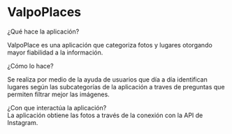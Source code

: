 # ValpoPlaces

¿Qué hace la aplicación? 

ValpoPlace es una aplicación que categoriza fotos y lugares otorgando mayor fiabilidad a la información.

¿Cómo lo hace? 

Se realiza por medio de la ayuda de usuarios que día a día identifican lugares según las subcategorías de la aplicación a traves de preguntas que permiten filtrar mejor las imágenes.

¿Con que interactúa la aplicación?  
La aplicación obtiene las fotos a través de la conexión con la API de Instagram. 


